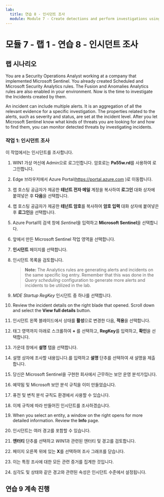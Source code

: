 ```yaml
---
lab:
  title: 연습 8 - 인시던트 조사
  module: Module 7 - Create detections and perform investigations using Microsoft Sentinel
---
```


# <a name="module-7---lab-1---exercise-8---investigate-incidents"></a>모듈 7 - 랩 1 - 연습 8 - 인시던트 조사

## <a name="lab-scenario"></a>랩 시나리오


You are a Security Operations Analyst working at a company that implemented Microsoft Sentinel. You already created Scheduled and Microsoft Security Analytics rules. The Fusion and Anomalies Analytics rules are also enabled in your environment. Now is the time to investigate the Incidents created by them.

An incident can include multiple alerts. It is an aggregation of all the relevant evidence for a specific investigation. The properties related to the alerts, such as severity and status, are set at the incident level. After you let Microsoft Sentinel know what kinds of threats you are looking for and how to find them, you can monitor detected threats by investigating incidents.


### <a name="task-1-investigate-an-incident"></a>작업 1: 인시던트 조사

이 작업에서는 인시던트를 조사합니다.

1. WIN1 가상 머신에 Admin으로 로그인합니다. 암호로는 **Pa55w.rd**를 사용하여 로그인합니다.  

1. Edge 브라우저에서 Azure Portal(https://portal.azure.com )로 이동합니다.

1. 랩 호스팅 공급자가 제공한 **테넌트 전자 메일** 계정을 복사하여 **로그인** 대화 상자에 붙여넣은 후 **다음**을 선택합니다.

1. 랩 호스팅 공급자가 제공한 **테넌트 암호**를 복사하여 **암호 입력** 대화 상자에 붙여넣은 후 **로그인**을 선택합니다.

1. Azure Portal의 검색 창에 *Sentinel*을 입력하고 **Microsoft Sentinel**을 선택합니다.

1. 앞에서 만든 Microsoft Sentinel 작업 영역을 선택합니다.

1. **인시던트** 페이지를 선택합니다.

1. 인시던트 목록을 검토합니다.

    ><bpt id="p1">**</bpt>Note:<ept id="p1">**</ept> The Analytics rules are generating alerts and incidents on the same specific log entry. Remember that this was done in the <bpt id="p1">*</bpt>Query scheduling<ept id="p1">*</ept> configuration to generate more alerts and incidents to be utilized in the lab.
  
1. *MDE Startup RegKey* 인시던트 중 하나를 선택합니다.

1. Review the incident details on the right blade that opened. Scroll down and select the <bpt id="p1">**</bpt>View full details<ept id="p1">**</ept> button.

1. 인시던트 왼쪽 블레이드에서 상태를 **활성**으로 변경한 다음, **적용**을 선택합니다.

1. 태그 영역까지 아래로 스크롤하여 **+** 를 선택하고, **RegKey**를 입력하고, **확인**을 선택합니다.

1. 가운데 창에서 **설명** 탭을 선택합니다.

1. 설명 상자에 조사할 내용입니다.를 입력하고 **설명** 단추를 선택하여 새 설명을 제출합니다.

1. 당신은 Microsoft Sentinel을 구현한 회사에서 근무하는 보안 운영 분석가입니다.

1. 예약됨 및 Microsoft 보안 분석 규칙을 이미 만들었습니다.

1. 퓨전 및 변칙 분석 규칙도 환경에서 사용할 수 있습니다.

1. 이제 규칙에 따라 만들어진 인시던트를 조사하겠습니다.

1.  When you select an entity, a window on the right opens for more detailed information. Review the <bpt id="p1">**</bpt>Info<ept id="p1">**</ept> page.

1. 인시던트는 여러 경고를 포함할 수 있습니다.

1. **엔터티** 단추를 선택하고 *WIN1*과 관련된 엔터티 및 경고를 검토합니다. 

1. 페이지 오른쪽 위에 있는 **X**를 선택하여 조사 그래프를 닫습니다.

1. 이는 특정 조사에 대한 모든 관련 증거를 집계한 것입니다.

1. 심각도 및 상태와 같은 경고와 관련된 속성은 인시던트 수준에서 설정됩니다.

## <a name="proceed-to-exercise-9"></a>연습 9 계속 진행
